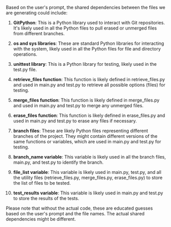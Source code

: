 Based on the user's prompt, the shared dependencies between the files we are generating could include:

1. **GitPython**: This is a Python library used to interact with Git repositories. It's likely used in all the Python files to pull erased or unmerged files from different branches.

2. **os and sys libraries**: These are standard Python libraries for interacting with the system, likely used in all the Python files for file and directory operations.

3. **unittest library**: This is a Python library for testing, likely used in the test.py file.

4. **retrieve_files function**: This function is likely defined in retrieve_files.py and used in main.py and test.py to retrieve all possible options (files) for testing.

5. **merge_files function**: This function is likely defined in merge_files.py and used in main.py and test.py to merge any unmerged files.

6. **erase_files function**: This function is likely defined in erase_files.py and used in main.py and test.py to erase any files if necessary.

7. **branch files**: These are likely Python files representing different branches of the project. They might contain different versions of the same functions or variables, which are used in main.py and test.py for testing.

8. **branch_name variable**: This variable is likely used in all the branch files, main.py, and test.py to identify the branch.

9. **file_list variable**: This variable is likely used in main.py, test.py, and all the utility files (retrieve_files.py, merge_files.py, erase_files.py) to store the list of files to be tested.

10. **test_results variable**: This variable is likely used in main.py and test.py to store the results of the tests.

Please note that without the actual code, these are educated guesses based on the user's prompt and the file names. The actual shared dependencies might be different.